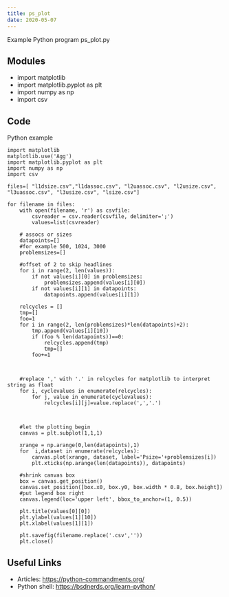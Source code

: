 ```yaml
---
title: ps_plot
date: 2020-05-07
---
```

Example Python program ps_plot.py

## Modules

* import matplotlib
* import matplotlib.pyplot as plt
* import numpy as np
* import csv

## Code

Python example

    import matplotlib
    matplotlib.use('Agg')
    import matplotlib.pyplot as plt
    import numpy as np
    import csv
    
    files=[ "l1dsize.csv","l1dassoc.csv", "l2uassoc.csv", "l2usize.csv", "l3uassoc.csv", "l3usize.csv", "lsize.csv"]
    
    for filename in files:
    	with open(filename, 'r') as csvfile:
    		csvreader = csv.reader(csvfile, delimiter=';')
    		values=list(csvreader)	
    
    	# assocs or sizes
    	datapoints=[]
    	#for example 500, 1024, 3000
    	problemsizes=[]
    
    	#offset of 2 to skip headlines
    	for i in range(2, len(values)):
    		if not values[i][0] in problemsizes:
    			problemsizes.append(values[i][0])
    		if not values[i][1] in datapoints:
    			datapoints.append(values[i][1])
    
    	relcycles = []
    	tmp=[]
    	foo=1
    	for i in range(2, len(problemsizes)*len(datapoints)+2):
    		tmp.append(values[i][10])
    		if (foo % len(datapoints))==0:
    			relcycles.append(tmp)
    			tmp=[]
    		foo+=1	
    		
    
    
    	#replace ',' with '.' in relcycles for matplotlib to interpret string as float
    	for i, cyclevalues in enumerate(relcycles):
    		for j, value in enumerate(cyclevalues):
    			relcycles[i][j]=value.replace(',','.')
    
    
    	
    	#let the plotting begin
    	canvas = plt.subplot(1,1,1)
    
    	xrange = np.arange(0,len(datapoints),1)
    	for  i,dataset in enumerate(relcycles):
    		canvas.plot(xrange, dataset, label='Psize='+problemsizes[i])
    		plt.xticks(np.arange(len(datapoints)), datapoints)
    
    	#shrink canvas box
    	box = canvas.get_position()
    	canvas.set_position([box.x0, box.y0, box.width * 0.8, box.height])
    	#put legend box right
    	canvas.legend(loc='upper left', bbox_to_anchor=(1, 0.5))
    
    	plt.title(values[0][0])
    	plt.ylabel(values[1][10])
    	plt.xlabel(values[1][1])
    
    	plt.savefig(filename.replace('.csv',''))
    	plt.close()

## Useful Links

- Articles: https://python-commandments.org/
- Python shell: https://bsdnerds.org/learn-python/
